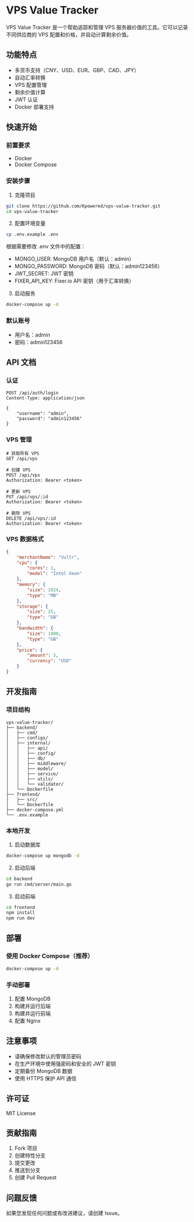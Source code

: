 # VPS Value Tracker

VPS Value Tracker 是一个帮助追踪和管理 VPS 服务器价值的工具。它可以记录不同供应商的 VPS 配置和价格，并自动计算剩余价值。

## 功能特点

- 多货币支持（CNY、USD、EUR、GBP、CAD、JPY）
- 自动汇率转换
- VPS 配置管理
- 剩余价值计算
- JWT 认证
- Docker 部署支持

## 快速开始

### 前置要求

- Docker
- Docker Compose

### 安装步骤

1. 克隆项目
```bash
git clone https://github.com/Kpowered/vps-value-tracker.git
cd vps-value-tracker
```

2. 配置环境变量
```bash
cp .env.example .env
```
根据需要修改 .env 文件中的配置：
- MONGO_USER: MongoDB 用户名（默认：admin）
- MONGO_PASSWORD: MongoDB 密码（默认：admin123456）
- JWT_SECRET: JWT 密钥
- FIXER_API_KEY: Fixer.io API 密钥（用于汇率转换）

3. 启动服务
```bash
docker-compose up -d
```

### 默认账号

- 用户名：admin
- 密码：admin123456

## API 文档

### 认证

```
POST /api/auth/login
Content-Type: application/json

{
    "username": "admin",
    "password": "admin123456"
}
```

### VPS 管理

```
# 获取所有 VPS
GET /api/vps

# 创建 VPS
POST /api/vps
Authorization: Bearer <token>

# 更新 VPS
PUT /api/vps/:id
Authorization: Bearer <token>

# 删除 VPS
DELETE /api/vps/:id
Authorization: Bearer <token>
```

### VPS 数据格式

```json
{
    "merchantName": "Vultr",
    "cpu": {
        "cores": 1,
        "model": "Intel Xeon"
    },
    "memory": {
        "size": 1024,
        "type": "MB"
    },
    "storage": {
        "size": 25,
        "type": "GB"
    },
    "bandwidth": {
        "size": 1000,
        "type": "GB"
    },
    "price": {
        "amount": 5,
        "currency": "USD"
    }
}
```

## 开发指南

### 项目结构
```
vps-value-tracker/
├── backend/
│   ├── cmd/
│   ├── configs/
│   ├── internal/
│   │   ├── api/
│   │   ├── config/
│   │   ├── db/
│   │   ├── middleware/
│   │   ├── model/
│   │   ├── service/
│   │   ├── utils/
│   │   └── validator/
│   └── Dockerfile
├── frontend/
│   ├── src/
│   └── Dockerfile
├── docker-compose.yml
└── .env.example
```

### 本地开发

1. 启动数据库
```bash
docker-compose up mongodb -d
```

2. 启动后端
```bash
cd backend
go run cmd/server/main.go
```

3. 启动前端
```bash
cd frontend
npm install
npm run dev
```

## 部署

### 使用 Docker Compose（推荐）

```bash
docker-compose up -d
```

### 手动部署

1. 配置 MongoDB
2. 构建并运行后端
3. 构建并运行前端
4. 配置 Nginx

## 注意事项

- 请确保修改默认的管理员密码
- 在生产环境中使用强密码和安全的 JWT 密钥
- 定期备份 MongoDB 数据
- 使用 HTTPS 保护 API 通信

## 许可证

MIT License

## 贡献指南

1. Fork 项目
2. 创建特性分支
3. 提交更改
4. 推送到分支
5. 创建 Pull Request

## 问题反馈

如果您发现任何问题或有改进建议，请创建 Issue。

